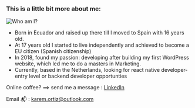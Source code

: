 ### This is a little bit more about me:

![Who am I? ](https://github.com/Karem1986/karemortiz/blob/master/ezgif.com-gif-maker%20(1).gif)

- Born in Ecuador and raised up there till I moved to Spain with 16 years old.
- At 17 years old I started to live independently and achieved to become a EU citizen (Spanish citizenship)
- In 2018, found my passion: developing after building my first WordPress website, which led me to do a masters in Marketing.
- Currently, based in the Netherlands, looking for react native developer-entry level or backend developer opportunties

Online coffee? ==> send me a message : [LinkedIn](https://www.linkedin.com/in/karemortiz/)

Email 📬 : karem.ortiz@outlook.com


